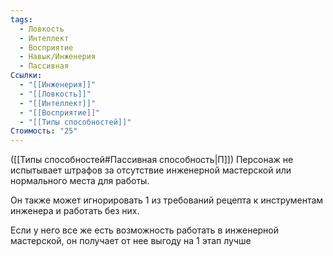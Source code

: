 ```yaml
---
tags:
  - Ловкость
  - Интеллект
  - Восприятие
  - Навык/Инженерия
  - Пассивная
Ссылки:
  - "[[Инженерия]]"
  - "[[Ловкость]]"
  - "[[Интеллект]]"
  - "[[Восприятие]]"
  - "[[Типы способностей]]"
Стоимость: "25"
---
```

([[Типы способностей#Пассивная способность|П]]) Персонаж не испытывает штрафов за отсутствие инженерной мастерской или нормального места для работы.

Он также может игнорировать 1 из требований рецепта к инструментам инженера и работать без них. 

Если у него все же есть возможность работать в инженерной мастерской, он получает от нее выгоду на 1 этап лучше